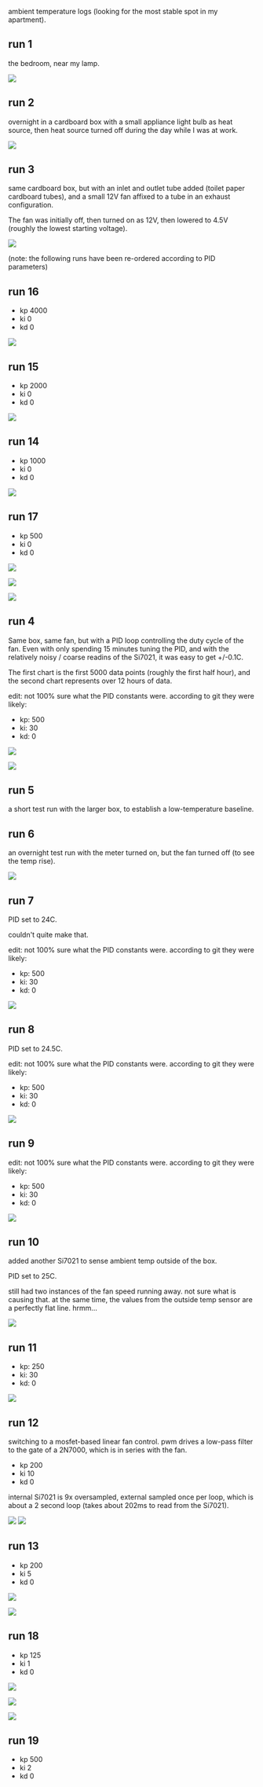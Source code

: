 ambient temperature logs (looking for the most stable spot in my apartment).

## run 1

the bedroom, near my lamp.

![](run1-1521100465/chart.png)


## run 2

overnight in a cardboard box with a small appliance light bulb as heat source, then heat source turned off during the day while I was at work.

![](run2-1521179085/chart.png)


## run 3

same cardboard box, but with an inlet and outlet tube added (toilet paper cardboard tubes),
and a small 12V fan affixed to a tube in an exhaust configuration.

The fan was initially off, then turned on as 12V, then lowered to 4.5V (roughly the lowest starting voltage).


![](run3-1521264354/chart.png)


(note: the following runs have been re-ordered according to PID parameters)

## run 16

* kp 4000
* ki 0
* kd 0

![](run16-1522212234/chart.png)


## run 15

* kp 2000
* ki 0
* kd 0

![](run15-1522201679/chart.png)


## run 14

* kp 1000
* ki 0
* kd 0

![](run14-1522194978/chart.png)


## run 17

* kp 500
* ki 0
* kd 0

![](run17-1522280986/chart1.png)

![](run17-1522280986/chart2.png)

![](run17-1522280986/chart3.png)


## run 4

Same box, same fan, but with a PID loop controlling the duty cycle of the fan.  Even with only spending 15 minutes tuning the PID, and with the relatively noisy / coarse readins of the Si7021, it was easy to get +/-0.1C.

The first chart is the first 5000 data points (roughly the first half hour), and the second chart represents over 12 hours of data.

edit: not 100% sure what the PID constants were.  according to git they were likely:
- kp: 500
- ki: 30
- kd: 0

![](run4-1521470249/chart.png)


![](run4-1521470249/chart2.png)


## run 5

a short test run with the larger box, to establish a low-temperature baseline.


## run 6

an overnight test run with the meter turned on, but the fan turned off (to see the temp rise).

![](run6-1521530629/chart.png)



## run 7

PID set to 24C.

couldn't quite make that.

edit: not 100% sure what the PID constants were.  according to git they were likely:
- kp: 500
- ki: 30
- kd: 0


![](run7-1521553757/chart.png)


## run 8

PID set to 24.5C.

edit: not 100% sure what the PID constants were.  according to git they were likely:
- kp: 500
- ki: 30
- kd: 0

![](run8-1521556808/chart.png)


## run 9

edit: not 100% sure what the PID constants were.  according to git they were likely:
- kp: 500
- ki: 30
- kd: 0

![](run9-1521587227/chart.png) 


## run 10

added another Si7021 to sense ambient temp outside of the box.

PID set to 25C.

still had two instances of the fan speed running away.  not sure what is causing that.  at the same time, the values from the outside temp sensor are a perfectly flat line.  hrmm...

![](run10-1522111226/chart.png)


## run 11

- kp: 250
- ki: 30
- kd: 0

![](run11-1522128944/chart.png)

## run 12

switching to a mosfet-based linear fan control.  pwm drives a low-pass filter to the gate of a 2N7000, which is in series with the fan.

* kp 200
* ki 10
* kd 0

internal Si7021 is 9x oversampled, external sampled once per loop, which is about a 2 second loop (takes about 202ms to read from the Si7021).

![](run12-1522136535/chart1.png)
![](run12-1522136535/chart2.png)


## run 13

* kp 200
* ki 5
* kd 0

![](run13-1522161596/chart1.png)

![](run13-1522161596/chart2.png)


## run 18

* kp 125
* ki 1
* kd 0

![](run18-1522419216/chart1.png)

![](run18-1522419216/chart2.png)

![](run18-1522419216/chart3.png)


## run 19

* kp 500
* ki 2
* kd 0


